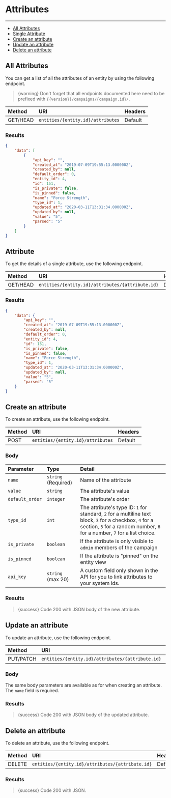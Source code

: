# Attributes

---

- [All Attributes](#all-attributes)
- [Single Attribute](#attribute)
- [Create an attribute](#create-attribute)
- [Update an attribute](#update-attribute)
- [Delete an attribute](#delete-attribute)

<a name="all-attributes"></a>
## All Attributes

You can get a list of all the attributes of an entity by using the following endpoint.

> {warning} Don't forget that all endpoints documented here need to be prefixed with `{{version}}/campaigns/{campaign.id}/`.


| Method | URI                                  | Headers |
| :- |:-------------------------------------|  :-  |
| GET/HEAD | `entities/{entity.id}/attributes` | Default |

### Results
```json
{
    "data": [
        {
            "api_key": "",
            "created_at": "2019-07-09T19:55:13.000000Z",
            "created_by": null,
            "default_order": 0,
            "entity_id": 4,
            "id": 151,
            "is_private": false,
            "is_pinned": false,
            "name": "Force Strength",
            "type_id": 1,
            "updated_at": "2020-03-11T13:31:34.000000Z",
            "updated_by": null,
            "value": "5",
            "parsed": "5"
        }
    ]
}
```


<a name="attribute"></a>
## Attribute

To get the details of a single attribute, use the following endpoint.

| Method | URI                                                 | Headers |
| :- |:----------------------------------------------------|  :-  |
| GET/HEAD | `entities/{entity.id}/attributes/{attribute.id}` | Default |

### Results
```json
{
    "data": {
        "api_key": "",
        "created_at": "2019-07-09T19:55:13.000000Z",
        "created_by": null,
        "default_order": 0,
        "entity_id": 4,
        "id": 151,
        "is_private": false,
        "is_pinned": false,
        "name": "Force Strength",
        "type_id": 1,
        "updated_at": "2020-03-11T13:31:34.000000Z",
        "updated_by": null,
        "value": "5",
        "parsed": "5"
    }
}
```


<a name="create-attribute"></a>
## Create an attribute

To create an attribute, use the following endpoint.

| Method | URI | Headers |
| :- |   :-   |  :-  |
| POST | `entities/{entity.id}/attributes` | Default |

### Body

| Parameter | Type | Detail |
| :- |   :-   |  :-  |
| `name` | `string` (Required) | Name of the attribute |
| `value` | `string` | The attribute's value |
| `default_order` | `integer` | The attribute's order |
| `type_id` | `int` | The attribute's type ID: `1` for standard, `2` for a multiline text block, `3` for a checkbox, `4` for a section, `5` for a random number, `6` for a number, `7` for a list choice. |
| `is_private` | `boolean` | If the attribute is only visible to `admin` members of the campaign |
| `is_pinned` | `boolean` | If the attribute is "pinned" on the entity view |
| `api_key` | `string` (max 20) | A custom field only shown in the API for you to link attributes to your system ids. |

### Results

> {success} Code 200 with JSON body of the new attribute.


<a name="update-attribute"></a>
## Update an attribute

To update an attribute, use the following endpoint.

| Method | URI | Headers |
| :- |   :-   |  :-  |
| PUT/PATCH | `entities/{entity.id}/attributes/{attribute.id}` | Default |

### Body

The same body parameters are available as for when creating an attribute. The `name` field is required.

### Results

> {success} Code 200 with JSON body of the updated attribute.


<a name="delete-attribute"></a>
## Delete an attribute

To delete an attribute, use the following endpoint.

| Method | URI | Headers |
| :- |   :-   |  :-  |
| DELETE | `entities/{entity.id}/attributes/{attribute.id}` | Default |

### Results

> {success} Code 200 with JSON.
